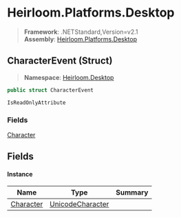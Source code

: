 # Heirloom.Platforms.Desktop

> **Framework**: .NETStandard,Version=v2.1  
> **Assembly**: [Heirloom.Platforms.Desktop][0]

## CharacterEvent (Struct)

> **Namespace**: [Heirloom.Desktop][0]

```cs
public struct CharacterEvent
```

`IsReadOnlyAttribute`

### Fields

[Character][1]

## Fields

#### Instance

| Name           | Type                  | Summary |
|----------------|-----------------------|---------|
| [Character][1] | [UnicodeCharacter][2] |         |

[0]: ../../Heirloom.Platforms.Desktop.md
[1]: CharacterEvent/Character.md
[2]: ../../Heirloom.Core/Heirloom/UnicodeCharacter.md
